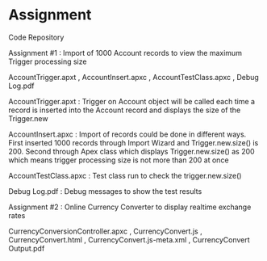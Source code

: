 # Assignment
Code Repository

Assignment #1 : Import of 1000 Account records to view the maximum Trigger processing size

AccountTrigger.apxt ,
AccountInsert.apxc ,
AccountTestClass.apxc ,
Debug Log.pdf

AccountTrigger.apxt   : Trigger on Account object will be called each time a record is inserted into the Account record and displays the                         size of the Trigger.new

AccountInsert.apxc    : Import of records could be done in different ways. First inserted 1000 records through Import Wizard and                                 Trigger.new.size() is 200. Second through Apex class which displays Trigger.new.size() as 200 which means                               trigger processing size is not more than 200 at once

AccountTestClass.apxc : Test class run to check the trigger.new.size()

Debug Log.pdf         : Debug messages to show the test results 

Assignment #2 : Online Currency Converter to display realtime exchange rates

CurrencyConversionController.apxc ,
CurrencyConvert.js  ,
CurrencyConvert.html  ,
CurrencyConvert.js-meta.xml ,
CurrencyConvert Output.pdf
